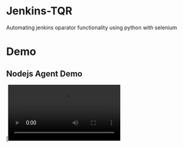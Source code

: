 # Jenkins-TQR
Automating jenkins oparator functionality using python with selenium

# Demo
## Nodejs Agent Demo
[![Watch the video](https://github.com/jitendar-singh/Jenkins-TQR/blob/master/demos/simplepipeline/nodejs-agent.mp4)
